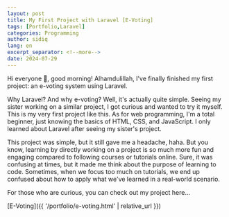 ```yaml
---
layout: post
title: My First Project with Laravel [E-Voting]
tags: [Portfolio,Laravel]
categories: Programming
author: sidiq
lang: en
excerpt_separator: <!--more-->
date: 2024-07-29
---
```

Hi everyone 👋, good morning! Alhamdulillah, I've finally finished my first project: an e-voting system using Laravel.
<!--more-->

Why Laravel? And why e-voting? Well, it's actually quite simple. Seeing my sister working on a similar project, I got curious and wanted to try it myself. This is my very first project like this. As for web programming, I'm a total beginner, just knowing the basics of HTML, CSS, and JavaScript. I only learned about Laravel after seeing my sister's project.


This project was simple, but it still gave me a headache, haha. But you know, learning by directly working on a project is so much more fun and engaging compared to following courses or tutorials online. Sure, it was confusing at times, but it made me think about the purpose of learning to code. Sometimes, when we focus too much on tutorials, we end up confused about how to apply what we've learned in a real-world scenario.

For those who are curious, you can check out my project here...

[E-Voting]({{ '/portfolio/e-voting.html' | relative_url }})
